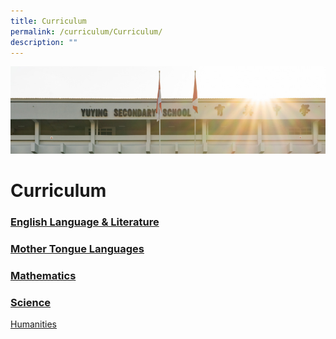 ```yaml
---
title: Curriculum
permalink: /curriculum/Curriculum/
description: ""
---
```

![](/images/AboutUs.jpg)

Curriculum
==========

### [English Language & Literature](/curriculum/English-Language-and-Literature/)

### [Mother Tongue Languages](/curriculum/Mother-Tongue-Languages/)

### [Mathematics](/curriculum/Mathematics/)

### [Science](/curriculum/Science/)

[Humanities](/curriculum/Humanities/)